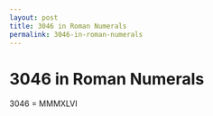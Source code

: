 ```yaml
---
layout: post
title: 3046 in Roman Numerals
permalink: 3046-in-roman-numerals
---
```


# 3046 in Roman Numerals

3046 = MMMXLVI
